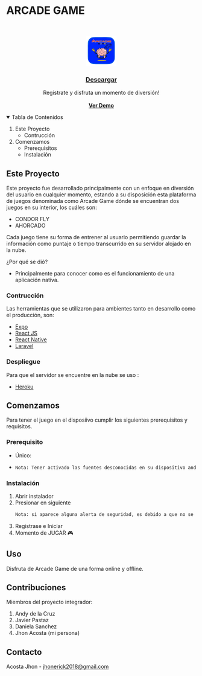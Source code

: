 <h1>ARCADE GAME</h1>

<!-- PROJECT LOGO -->
<br />
<p align="center">
  <a href="https://github.com/othneildrew/Best-README-Template">
    <img src="arcade-game/assets/icon-game.png" alt="Logo" width="80" height="80">
  </a>

  <h3 align="center"><a href ="">Descargar</a></h3>

  <p align="center">
    Registrate y disfruta un momento de diversión!
    <br />
    <br />
    <a href="https://christmas-game.vercel.app/"><strong>Ver Demo</strong></a>
  </p>
</p>

<!-- TABLE OF CONTENTS -->
<details open="open">
  <summary>Tabla de Contenidos</summary>
  <ol>
    <li>
      <a>Este Proyecto</a>
      <ul>
        <li><a>Contrucción</a></li>
      </ul>
    </li>
    <li>
      <a>Comenzamos</a>
      <ul>
        <li><a>Prerequisitos</a></li>
        <li><a>Instalación</a></li>
      </ul>
    </li>
  </ol>
</details>

<!-- ABOUT THE PROJECT -->
## Este Proyecto

Este proyecto fue desarrollado principalmente con un enfoque en diversión del usuario en cualquier momento, estando a su disposición esta plataforma de juegos denominada como Arcade Game dónde se encuentran dos juegos en su interior, los cuáles son:
* CONDOR FLY
* AHORCADO

Cada juego tiene su forma de entrener al usuario permitiendo guardar la información como puntaje o tiempo transcurrido en su servidor alojado en la nube.

¿Por qué se dió?
* Principalmente para conocer como es el funcionamiento de una aplicación nativa.

### Contrucción

Las herramientas que se utilizaron para ambientes tanto en desarrollo como el producción, son:
* [Expo](https://docs.expo.io/)
* [React JS](https://es.reactjs.org/)
* [React Native](https://reactnative.dev/)
* [Laravel](https://laravel.com)

### Despliegue
Para que el servidor se encuentre en la nube se uso :
* [Heroku](https://www.heroku.com/students)


<!-- GETTING STARTED -->
## Comenzamos

Para tener el juego en el disposiivo cumplir los siguientes prerequisitos y requisitos.

### Prerequisito

* Único:
* 
  ```sh
  Nota: Tener activado las fuentes desconocidas en su dispositivo android.
  ```

### Instalación

1. Abrir instalador 
2. Presionar en siguiente
   ```sh
   Nota: si aparece alguna alerta de seguridad, es debido a que no se encuentra en el Google Play, omitirlo.
   ```
3. Registrase e Iniciar 
4. Momento de JUGAR 🎮

<!-- USAGE EXAMPLES -->
## Uso

Disfruta de Arcade Game de una forma online y offline.

## Contribuciones

Miembros del proyecto integrador:

1. Andy de la Cruz
2. Javier Pastaz
3. Daniela Sanchez
4. Jhon Acosta (mi persona)

## Contacto

Acosta Jhon - jhonerick2018@gmail.com

